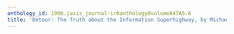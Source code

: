 ```yaml
---
anthology_id: 1996.jasis_journal-ir0anthology0volumeA47A5.6
title: 'Detour: The Truth about the Information Superhighway, by Michael Sullivan-Trainor'
---
```

